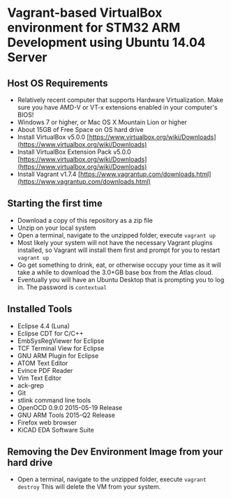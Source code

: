 # Vagrant-based VirtualBox environment for STM32 ARM Development using Ubuntu 14.04 Server

## Host OS Requirements

*  Relatively recent computer that supports Hardware Virtualization. Make sure you have AMD-V or VT-x extensions enabled in your computer's BIOS!
*  Windows 7 or higher, or Mac OS X Mountain Lion or higher
*  About 15GB of Free Space on OS hard drive
*  Install VirtualBox v5.0.0 [https://www.virtualbox.org/wiki/Downloads](https://www.virtualbox.org/wiki/Downloads)
*  Install VirtualBox Extension Pack v5.0.0 [https://www.virtualbox.org/wiki/Downloads](https://www.virtualbox.org/wiki/Downloads)
*  Install Vagrant v1.7.4 [https://www.vagrantup.com/downloads.html](https://www.vagrantup.com/downloads.html)

## Starting the first time

*  Download a copy of this repository as a zip file
*  Unzip on your local system
*  Open a terminal, navigate to the unzipped folder, execute `vagrant up`
*  Most likely your system will not have the necessary Vagrant plugins installed, so Vagrant will install them first and prompt for you to restart `vagrant up`
*  Go get something to drink, eat, or otherwise occupy your time as it will take a while to download the 3.0+GB base box from the Atlas cloud.
*  Eventually you will have an Ubuntu Desktop that is prompting you to log in. The password is `contextual`

## Installed Tools

*  Eclipse 4.4 (Luna)
*  Eclipse CDT for C/C++
*  EmbSysRegViewer for Eclipse
*  TCF Terminal View for Eclipse
*  GNU ARM Plugin for Eclipse
*  ATOM Text Editor
*  Evince PDF Reader
*  Vim Text Editor
*  ack-grep
*  Git
*  stlink command line tools
*  OpenOCD 0.9.0 2015-05-19 Release
*  GNU ARM Tools 2015-Q2 Release
*  Firefox web browser
*  KiCAD EDA Software Suite

## Removing the Dev Environment Image from your hard drive

*  Open a terminal, navigate to the unzipped folder, execute `vagrant destroy` This will delete the VM from your system.

